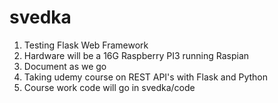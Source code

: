 # svedka

1. Testing Flask Web Framework
2. Hardware will be a 16G Raspberry PI3 running Raspian
3. Document as we go
4. Taking udemy course on REST API's with Flask and Python
5. Course work code will go in svedka/code


